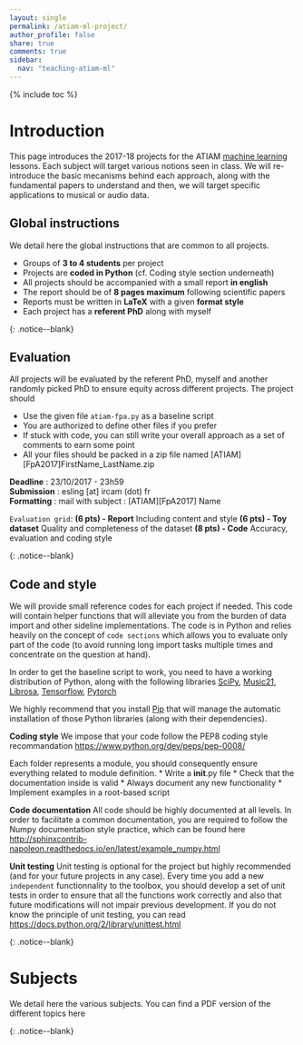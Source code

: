 ```yaml
---
layout: single
permalink: /atiam-ml-project/
author_profile: false
share: true
comments: true
sidebar:
  nav: "teaching-atiam-ml"
---
```


<script language="JavaScript" type="text/javascript" src="https://code.jquery.com/jquery-latest.min.js"></script>
<script>
$(document).ready(function(){
    $(".abuttons").click(function () {
        var idname= $(this).data('divid');
        $("#"+idname).show("slow");
    });
    $("#div1").hide();
    $("#div2").hide();
    $("#div3").hide();
});
</script>

{% include toc %}

# Introduction

<div markdown = "1">

This page introduces the 2017-18 projects for the ATIAM [machine learning](/atiam-ml) lessons. Each subject will target various notions seen in class. We will re-introduce the basic mecanisms behind each approach, along with the fundamental papers to understand and then, we will target specific applications to musical or audio data.

## Global instructions

We detail here the global instructions that are common to all projects.
 - Groups of **3 to 4 students** per project
 - Projects are **coded in Python** (cf. Coding style section underneath)
 - All projects should be accompanied with a small report **in english**
 - The report should be of **8 pages maximum** following scientific papers
 - Reports must be written in **LaTeX** with a given **format style**
 - Each project has a **referent PhD** along with myself

</div>{: .notice--blank}

## Evaluation

<div markdown = "1">

All projects will be evaluated by the referent PhD, myself and another randomly picked PhD to ensure equity across different projects. The project should 
 - Use the given file `atiam-fpa.py` as a baseline script
 - You are authorized to define other files if you prefer
 - If stuck with code, you can still write your overall approach as a set of comments to earn some point
 - All your files should be packed in a zip file named
     \[ATIAM\]\[FpA2017\]FirstName_LastName.zip

**Deadline**   : 23/10/2017 - 23h59  
**Submission** : esling [at] ircam (dot) fr  
**Formatting** : mail with subject : \[ATIAM\]\[FpA2017\] Name  

`Evaluation grid`: 
**(6 pts) - Report** Including content and style
**(6 pts) - Toy dataset** Quality and completeness of the dataset
**(8 pts) - Code** Accuracy, evaluation and coding style

</div>{: .notice--blank}

## Code and style

<div markdown = "1">

We will provide small reference codes for each project if needed. This code will contain helper functions that will alleviate you from the burden of data import and other sideline implementations. The code is in Python and relies heavily on the concept of `code sections` which allows you to evaluate only part of the code (to avoid running long import tasks multiple times and concentrate on the question at hand).

In order to get the baseline script to work, you need to have a working distribution of Python, along with the following libraries [SciPy](https://www.scipy.org/), [Music21](http://web.mit.edu/music21/), [Librosa](http://librosa.github.io/librosa/index.html), [Tensorflow](https://www.tensorflow.org/), [Pytorch](http://pytorch.org/)
  
We highly recommend that you install [Pip](https://pypi.python.org/pypi/pip/) that will manage the automatic installation of those Python libraries (along with their dependencies). 

**Coding style**
We impose that your code follow the PEP8 coding style recommandation
https://www.python.org/dev/peps/pep-0008/

Each folder represents a module, you should consequently ensure everything
related to module definition.
    * Write a __init__.py file
    * Check that the documentation inside is valid
    * Always document any new functionality
    * Implement examples in a root-based script
    
**Code documentation**
All code should be highly documented at all levels. In order to facilitate a common documentation, you are required to follow the Numpy documentation style practice, which can be found here
http://sphinxcontrib-napoleon.readthedocs.io/en/latest/example_numpy.html

**Unit testing**
Unit testing is optional for the project but highly recommended (and for your future projects in any case). Every time you add a new `independent` functionnality to the toolbox, you should develop a set of unit tests in order to ensure that all the functions work correctly and also that future modifications will not impair previous development.
If you do not know the principle of unit testing, you can read
https://docs.python.org/2/library/unittest.html

</div>{: .notice--blank}

# Subjects 

<div markdown = "1">

We detail here the various subjects. You can find a PDF version of the different topics here


</div>{: .notice--blank}
